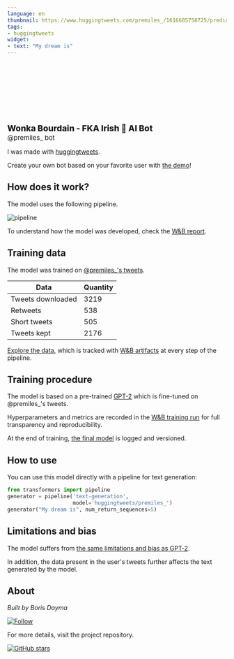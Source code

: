 ```yaml
---
language: en
thumbnail: https://www.huggingtweets.com/premiles_/1616685758725/predictions.png
tags:
- huggingtweets
widget:
- text: "My dream is"
---
```


<div>
<div style="width: 132px; height:132px; border-radius: 50%; background-size: cover; background-image: url('https://pbs.twimg.com/profile_images/1328826791331586048/GG3K46Cu_400x400.jpg')">
</div>
<div style="margin-top: 8px; font-size: 19px; font-weight: 800">Wonka Bourdain - FKA Irish 🤖 AI Bot </div>
<div style="font-size: 15px">@premiles_ bot</div>
</div>

I was made with [huggingtweets](https://github.com/borisdayma/huggingtweets).

Create your own bot based on your favorite user with [the demo](https://colab.research.google.com/github/borisdayma/huggingtweets/blob/master/huggingtweets-demo.ipynb)!

## How does it work?

The model uses the following pipeline.

![pipeline](https://github.com/borisdayma/huggingtweets/blob/master/img/pipeline.png?raw=true)

To understand how the model was developed, check the [W&B report](https://wandb.ai/wandb/huggingtweets/reports/HuggingTweets-Train-a-Model-to-Generate-Tweets--VmlldzoxMTY5MjI).

## Training data

The model was trained on [@premiles_'s tweets](https://twitter.com/premiles_).

| Data | Quantity |
| --- | --- |
| Tweets downloaded | 3219 |
| Retweets | 538 |
| Short tweets | 505 |
| Tweets kept | 2176 |

[Explore the data](https://wandb.ai/wandb/huggingtweets/runs/2bdtvlgr/artifacts), which is tracked with [W&B artifacts](https://docs.wandb.com/artifacts) at every step of the pipeline.

## Training procedure

The model is based on a pre-trained [GPT-2](https://huggingface.co/gpt2) which is fine-tuned on @premiles_'s tweets.

Hyperparameters and metrics are recorded in the [W&B training run](https://wandb.ai/wandb/huggingtweets/runs/3n0ejc55) for full transparency and reproducibility.

At the end of training, [the final model](https://wandb.ai/wandb/huggingtweets/runs/3n0ejc55/artifacts) is logged and versioned.

## How to use

You can use this model directly with a pipeline for text generation:

```python
from transformers import pipeline
generator = pipeline('text-generation',
                     model='huggingtweets/premiles_')
generator("My dream is", num_return_sequences=5)
```

## Limitations and bias

The model suffers from [the same limitations and bias as GPT-2](https://huggingface.co/gpt2#limitations-and-bias).

In addition, the data present in the user's tweets further affects the text generated by the model.

## About

*Built by Boris Dayma*

[![Follow](https://img.shields.io/twitter/follow/borisdayma?style=social)](https://twitter.com/intent/follow?screen_name=borisdayma)

For more details, visit the project repository.

[![GitHub stars](https://img.shields.io/github/stars/borisdayma/huggingtweets?style=social)](https://github.com/borisdayma/huggingtweets)
